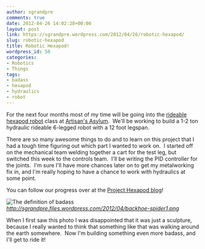 ```yaml
---
author: sgrandpre
comments: true
date: 2012-04-26 14:02:28+00:00
layout: post
link: https://sgrandpre.wordpress.com/2012/04/26/robotic-hexapod/
slug: robotic-hexapod
title: Robotic Hexapod!
wordpress_id: 50
categories:
- Robotics
- Things
tags:
- badass
- hexapod
- hydraulics
- robot
---
```


For the next four months most of my time will be going into the [rideable hexapod robot](http://rideablehexapod.eventbrite.com/) class at [Artisan's Asylum](http://artisansasylum.com/).  We'll be working to build a 1-2 ton hydraulic rideable 6-legged robot with a 12 foot legspan.

There are so many awesome things to do and to learn on this project that I had a tough time figuring out which part I wanted to work on.  I started off on the mechanical team welding together a cart for the test leg, but switched this week to the controls team.  I'll be writing the PID controller for the joints.  I'm sure I'll have more chances later on to get my metalworking fix in, and I'm really hoping to have a chance to work with hydraulics at some point.

You can follow our progress over at the [Project Hexapod blog](http://projecthexapod.com/blog/)!


![The definition of badass](http://sgrandpre.files.wordpress.com/2012/04/backhoe-spider1.png)
<em style="text-align: center;">http://sgrandpre.files.wordpress.com/2012/04/backhoe-spider1.png</em>



When I first saw this photo I was disappointed that it was just a sculpture, because I really wanted to think that something like that was walking around the earth somewhere.  Now I'm building something even more badass, and I'll get to ride it!
